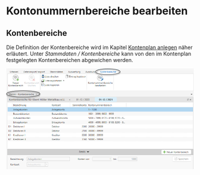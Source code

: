 # Kontonummernbereiche bearbeiten

## Kontenbereiche


Die Definition der Kontenbereiche wird im Kapitel [Kontenplan anlegen](../../Stammdaten%20Vorlagen/Kontenplane.md#kontenplan-anlegen) näher erläutert. Unter *Stammdaten / Kontenbereiche* kann von den im Kontenplan festgelegten Kontenbereichen abgewichen werden.


![Image](<img/NeuesElement111.png>)

